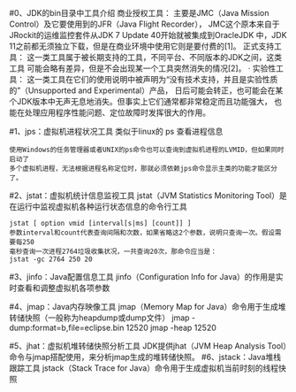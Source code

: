 #0、JDK的bin目录中工具介绍
    商业授权工具：
        主要是JMC（Java Mission Control）及它要使用到的JFR（Java Flight Recorder），
        JMC这个原本来自于JRockit的运维监控套件从JDK 7 Update 40开始就被集成到OracleJDK
        中，JDK 11之前都无须独立下载，但是在商业环境中使用它则是要付费的[1]。
    正式支持工具：
        这一类工具属于被长期支持的工具，不同平台、不同版本的JDK之间，这类工具
        可能会略有差异，但是不会出现某一个工具突然消失的情况[2]。 ·
    实验性工具：
        这一类工具在它们的使用说明中被声明为“没有技术支持，并且是实验性质的”（Unsupported and Experimental）产品，
        日后可能会转正，也可能会在某个JDK版本中无声无息地消失。但事实上它们通常都非常稳定而且功能强大，
        也能在处理应用程序性能问题、定位故障时发挥很大的作用。
        
#1、jps：虚拟机进程状况工具
    类似于linux的 ps 查看进程信息
    
    使用Windows的任务管理器或者UNIX的ps命令也可以查询到虚拟机进程的LVMID，但如果同时启动了
    多个虚拟机进程，无法根据进程名称定位时，那就必须依赖jps命令显示主类的功能才能区分了。
    
#2、jstat：虚拟机统计信息监视工具
    jstat（JVM Statistics Monitoring Tool）是在运行中监视虚拟机各种运行状态信息的命令行工具
    
    jstat [ option vmid [interval[s|ms] [count]] ]
    参数interval和count代表查询间隔和次数，如果省略这2个参数，说明只查询一次。假设需要每250
    毫秒查询一次进程2764垃圾收集状况，一共查询20次，那命令应当是：
    jstat -gc 2764 250 20
    
#3、jinfo：Java配置信息工具
    jinfo（Configuration Info for Java）的作用是实时查看和调整虚拟机各项参数
    
#4、jmap：Java内存映像工具
    jmap（Memory Map for Java）命令用于生成堆转储快照（一般称为heapdump或dump文件）
    jmap -dump:format=b,file=eclipse.bin 12520
    jmap -heap 12520
    
#5、jhat：虚拟机堆转储快照分析工具
    JDK提供jhat（JVM Heap Analysis Tool）命令与jmap搭配使用，来分析jmap生成的堆转储快照。
#6、jstack：Java堆栈跟踪工具
    jstack（Stack Trace for Java）命令用于生成虚拟机当前时刻的线程快照

